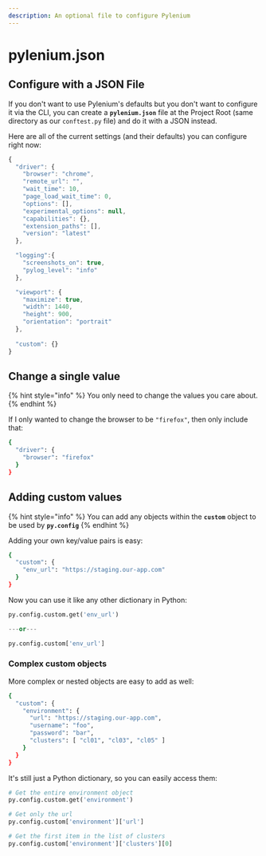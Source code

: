```yaml
---
description: An optional file to configure Pylenium
---
```


# pylenium.json

## Configure with a JSON File

If you don't want to use Pylenium's defaults but you don't want to configure it via the CLI, you can create a **`pylenium.json`** file at the Project Root \(same directory as our `conftest.py` file\) and do it with a JSON instead.

Here are all of the current settings \(and their defaults\) you can configure right now:

```javascript
{
  "driver": {
    "browser": "chrome",
    "remote_url": "",
    "wait_time": 10,
    "page_load_wait_time": 0,
    "options": [],
    "experimental_options": null,
    "capabilities": {},
    "extension_paths": [],
    "version": "latest"
  },

  "logging":{
    "screenshots_on": true,
    "pylog_level": "info"
  },

  "viewport": {
    "maximize": true,
    "width": 1440,
    "height": 900,
    "orientation": "portrait"
  },
  
  "custom": {}
}
```

## Change a single value

{% hint style="info" %}
You only need to change the values you care about.
{% endhint %}

If I only wanted to change the browser to be `"firefox"`, then only include that:

```bash
{
  "driver": {
    "browser": "firefox"
  }
}
```

## Adding custom values

{% hint style="info" %}
You can add any objects within the **`custom`** object to be used by **`py.config`**
{% endhint %}

Adding your own key/value pairs is easy:

```bash
{
  "custom": {
    "env_url": "https://staging.our-app.com"
  }
}
```

Now you can use it like any other dictionary in Python:

```python
py.config.custom.get('env_url')

---or---

py.config.custom['env_url']
```

### Complex custom objects

More complex or nested objects are easy to add as well:

```bash
{
  "custom": {
    "environment": {
      "url": "https://staging.our-app.com",
      "username": "foo",
      "password": "bar",
      "clusters": [ "cl01", "cl03", "cl05" ]
    }
  }
}
```

It's still just a Python dictionary, so you can easily access them:

```python
# Get the entire environment object
py.config.custom.get('environment')

# Get only the url
py.config.custom['environment']['url']

# Get the first item in the list of clusters
py.config.custom['environment']['clusters'][0]
```


